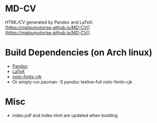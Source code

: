 # MD-CV
HTML/CV generated by Pandoc and LaTeX:
[https://matsumotorise.github.io/MD-CV/](https://matsumotorise.github.io/MD-CV/)

# Build Dependencies (on Arch linux)
+ [Pandoc](https://www.archlinux.org/packages/community/x86_64/pandoc/)
+ [LaTeX](https://www.archlinux.org/groups/x86_64/texlive-most/)
+ [noto-fonts-cjk](https://www.archlinux.org/packages/extra/any/noto-fonts-cjk/)
+ Or simply run pacman -S pandoc texlive-full noto-fonts-cjk

# Misc
+ index.pdf and index.html are updated when building
